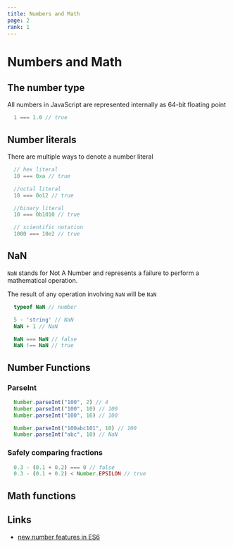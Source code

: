 ```yaml
---
title: Numbers and Math
page: 2
rank: 1
---
```


# Numbers and Math

## The number type

All numbers in JavaScript are represented internally as 64-bit floating point

```javascript
  1 === 1.0 // true
```

## Number literals

There are multiple ways to denote a number literal

```javascript
  // hex literal
  10 === 0xa // true

  //octal literal
  10 === 0o12 // true

  //binary literal
  10 === 0b1010 // true

  // scientific notation
  1000 === 10e2 // true
```

## NaN

`NaN` stands for Not A Number and represents
a failure to perform a mathematical operation.

The result of any operation involving `NaN` will be `NaN`

```javascript
  typeof NaN // number

  5 - 'string' // NaN
  NaN + 1 // NaN

  NaN === NaN // false
  NaN !== NaN // true
```

## Number Functions

### ParseInt

```javascript
  Number.parseInt("100", 2) // 4
  Number.parseInt("100", 10) // 100
  Number.parseInt("100", 16) // 100

  Number.parseInt("100abc101", 10) // 100
  Number.parseInt("abc", 10) // NaN
```

### Safely comparing fractions

```javascript
  0.3 - (0.1 + 0.2) === 0 // false
  0.3 - (0.1 + 0.2) < Number.EPSILON // true
```

## Math functions

## Links

- [new number features in ES6](http://2ality.com/2015/04/numbers-math-es6.html)
